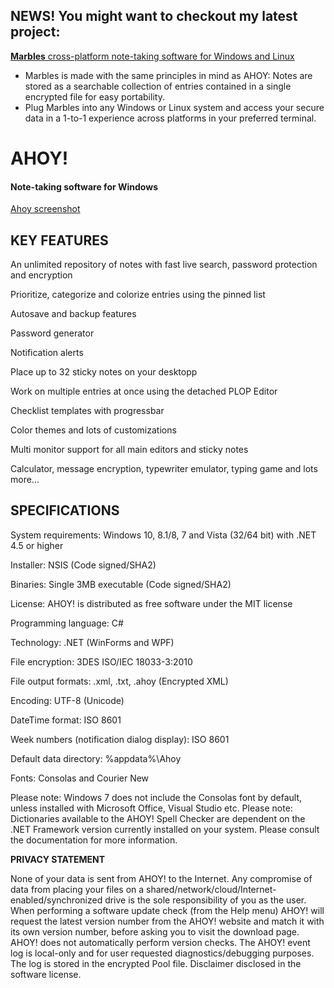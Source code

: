 ## NEWS! You might want to checkout my latest project:
[**Marbles** cross-platform note-taking software for Windows and Linux](https://github.com/artstisen/marbles)

- Marbles is made with the same principles in mind as AHOY: Notes are stored as a searchable collection of entries contained in a single encrypted file for easy portability.
- Plug Marbles into any Windows or Linux system and access your secure data in a 1-to-1 experience across platforms in your preferred terminal.

# AHOY!
#### Note-taking software for Windows

[Ahoy screenshot](ahoy-screenshot.png)

## KEY FEATURES

An unlimited repository of notes with fast live search, password protection and encryption

Prioritize, categorize and colorize entries using the pinned list

Autosave and backup features

Password generator

Notification alerts

Place up to 32 sticky notes on your desktopp

Work on multiple entries at once using the detached PLOP Editor

Checklist templates with progressbar

Color themes and lots of customizations

Multi monitor support for all main editors and sticky notes

Calculator, message encryption, typewriter emulator, typing game and lots more...


## SPECIFICATIONS

System requirements: Windows 10, 8.1/8, 7 and Vista (32/64 bit) with .NET 4.5 or higher

Installer: NSIS (Code signed/SHA2)

Binaries: Single 3MB executable (Code signed/SHA2)

License: AHOY! is distributed as free software under the MIT license

Programming language: C#

Technology: .NET (WinForms and WPF)

File encryption: 3DES ISO/IEC 18033-3:2010

File output formats: .xml, .txt, .ahoy (Encrypted XML)

Encoding: UTF-8 (Unicode)

DateTime format: ISO 8601

Week numbers (notification dialog display): ISO 8601

Default data directory: %appdata%\Ahoy

Fonts: Consolas and Courier New

Please note: Windows 7 does not include the Consolas font by default, unless installed with Microsoft Office, Visual Studio etc. 
Please note: Dictionaries available to the AHOY! Spell Checker are dependent on the .NET Framework version currently installed on your system. Please consult the documentation for more information.

**PRIVACY STATEMENT**

None of your data is sent from AHOY! to the Internet. Any compromise of data from placing your files on a shared/network/cloud/Internet-enabled/synchronized drive is the sole responsibility of you as the user. When performing a software update check (from the Help menu) AHOY! will request the latest version number from the AHOY! website and match it with its own version number, before asking you to visit the download page. AHOY! does not automatically perform version checks. The AHOY! event log is local-only and for user requested diagnostics/debugging purposes. The log is stored in the encrypted Pool file. Disclaimer disclosed in the software license.
